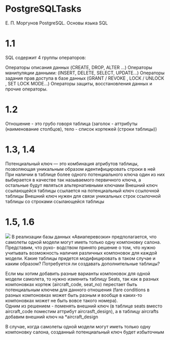 # PostgreSQLTasks
Е. П. Моргунов PostgreSQL. Основы языка SQL


# 1.1  
SQL содержит 4 группы операторов:

Операторы описания данных (CREATE, DROP, ALTER ...)
Операторы манипуляции данными: (INSERT, DELETE, SELECT, UPDATE...)
Операторы задания прав доступа в базе данных (GRANT / REVOKE , LOCK / UNLOCK , SET LOCK MODE...)
Операторы защиты, восстановления данных и прочие операторы.

# 1.2
Отношение - это грубо говоря таблица (заголок - аттрибуты (наименование столбцов), тело - список кортежей (строки таблицы))

# 1.3, 1.4
Потенциальный ключ — это комбинация атрибутов таблицы, позволяющая уникальным образом идентифицировать строки в ней
При наличии в таблице более одного потенциального ключа один из них выбирается в качестве так называемого первичного ключа, а остальные будут являться альтернативными ключами
Внешний ключ ссылающейся таблицы ссылается на потенциальный ключ ссылочной таблицы
Внешний ключ нужен для связи уникальных строк ссылочной таблицы со строками ссылающейся таблицы

# 1.5, 1.6
![](https://postgrespro.ru/media/docs/postgrespro/10/ru/demodb-bookings-schema.svg)
В реализации базы данных «Авиаперевозки» предполагается, что самолеты одной модели могут иметь только одну компоновку салона. Представим, что руко- водством принято решение о том, что нужно учитывать возможность наличия различных компоновок для каждой модели. Какие таблицы придется модифицировать в таком случае и каким образом? Потребуется ли создавать дополнительные таблицы?

Если мы хотим добавить разные варианты компоновок для одной модели самолета, то нужно изменить таблицу Seats, так как в разных компоновках кортеж (aircraft_code, seat_no) перестает быть потенциальным ключем для данного отношения (fare conditions в разных компоновках может быть разным и вообще в каких-то компоновках может не быть вовсе такого номера).  
Одним из решением - поменять внешний ключ (в таблице seats вместо aircraft_code поместим аттрибут aircrasft_design), а в таблицу aircrafts добавим внешний ключ на *aircraft_design

В случае, когда самолеты одной модели могут иметь только одну компоновку салона, созданный потенциальный ключ будет избыточным


